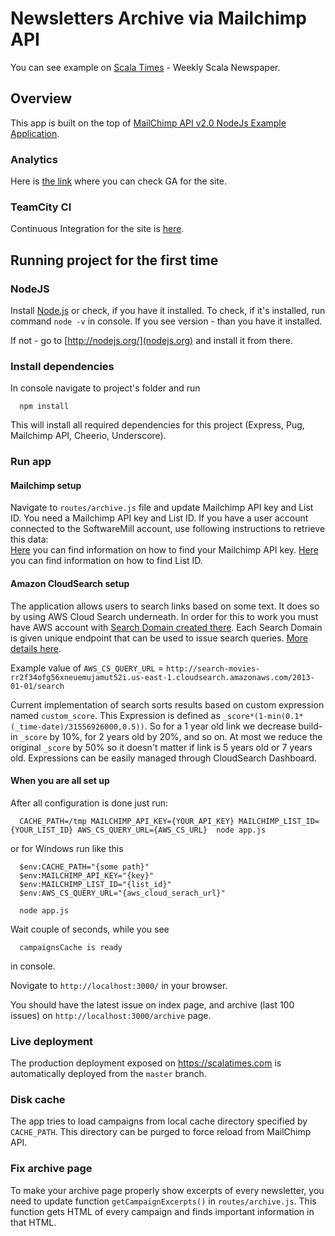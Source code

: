 Newsletters Archive via Mailchimp API
===================

You can see example on [Scala Times](http://www.scalatimes.com/) - Weekly Scala Newspaper.


## Overview

This app is built on the top of [MailChimp API v2.0 NodeJs Example Application](https://github.com/mailchimp/mcapi2-node-examples).

### Analytics

Here is [the link](https://analytics.google.com/analytics/web/#report/defaultid/a11235106w117557468p123015903/) where you can check GA for the site.

### TeamCity CI

Continuous Integration for the site is [here](https://teamcity.internal.sml.io/project.html?projectId=ScalatimesCom&tab=projectOverview).

## Running project for the first time

### NodeJS

Install [Node.js](http://nodejs.org/) or check, if you have it installed.
To check, if it's installed, run command `node -v` in console. 
If you see version - than you have it installed. 

If not - go to [http://nodejs.org/](nodejs.org) and install it from there.


### Install dependencies

In console navigate to project's folder and run 

```
  npm install
```

This will install all required dependencies for this project (Express, Pug, Mailchimp API, Cheerio, Underscore).


### Run app

#### Mailchimp setup
Navigate to `routes/archive.js` file and update Mailchimp API key and List ID.
You need a Mailchimp API key and List ID. If you have a user account connected to the SoftwareMill account, use following
instructions to retrieve this data:  
[Here](http://kb.mailchimp.com/accounts/management/about-api-keys) you can find information on how to find your Mailchimp API key.
[Here](http://kb.mailchimp.com/lists/managing-subscribers/find-your-list-id) you can find information on how to find List ID.

#### Amazon CloudSearch setup
The application allows users to search links based on some text. It does so by using AWS Cloud Search underneath. In order
for this to work you must have AWS account with
[Search Domain created there](https://docs.aws.amazon.com/cloudsearch/latest/developerguide/creating-domains.html).
Each Search Domain is given unique endpoint that can be used to issue search queries.
[More details here](https://docs.aws.amazon.com/cloudsearch/latest/developerguide/search-api.html).

Example value of `AWS_CS_QUERY_URL` =
`http://search-movies-rr2f34ofg56xneuemujamut52i.us-east-1.cloudsearch.amazonaws.com/2013-01-01/search`

Current implementation of search sorts results based on custom expression named `custom_score`. This Expression is defined
as `_score*(1-min(0.1*(_time-date)/31556926000,0.5))`. So for a 1 year old link we decrease build-in `_score` by 10%, 
for 2 years old by 20%, and so on. At most we reduce the original `_score` by 50% so it doesn't matter if link is 5 years
old or 7 years old. Expressions can be easily managed through CloudSearch Dashboard.

#### When you are all set up
After all configuration is done just run:

```
  CACHE_PATH=/tmp MAILCHIMP_API_KEY={YOUR_API_KEY} MAILCHIMP_LIST_ID={YOUR_LIST_ID} AWS_CS_QUERY_URL={AWS_CS_URL}  node app.js
```

or for Windows run like this

```
  $env:CACHE_PATH="{some path}"
  $env:MAILCHIMP_API_KEY="{key}"
  $env:MAILCHIMP_LIST_ID="{list_id}"
  $env:AWS_CS_QUERY_URL="{aws_cloud_serach_url}"

  node app.js
```

Wait couple of seconds, while you see

```
  campaignsCache is ready
```
in console.

Novigate to `http://localhost:3000/` in your browser.

You should have the latest issue on index page, and archive (last 100 issues) on `http://localhost:3000/archive` page. 

### Live deployment
The production deployment exposed on https://scalatimes.com is automatically deployed from the `master` branch.

### Disk cache

The app tries to load campaigns from local cache directory specified by `CACHE_PATH`. This directory can be purged to force reload from MailChimp API.

### Fix archive page

To make your archive page properly show excerpts of every newsletter, you need to update function `getCampaignExcerpts()` in `routes/archive.js`.
This function gets HTML of every campaign and finds important information in that HTML.
